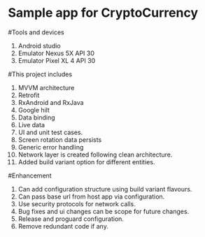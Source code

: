 # Sample app for CryptoCurrency

#Tools and devices
1. Android studio
2. Emulator Nexus 5X API 30
3. Emulator Pixel XL 4 API 30

#This project includes 
1. MVVM architecture
2. Retrofit
3. RxAndroid and RxJava
4. Google hilt
5. Data binding
6. Live data
7. UI and unit test cases.
8. Screen rotation data persists
9. Generic error handling
10. Network layer is created following clean architecture.
11. Added build variant option for different entities. 

#Enhancement
1. Can add configuration structure using build variant flavours. 
2. Can pass base url from host app via configuration. 
3. Use security protocols for network calls.
4. Bug fixes and ui changes can be scope for future changes.
5. Release and proguard configuration.
6. Remove redundant code if any.
